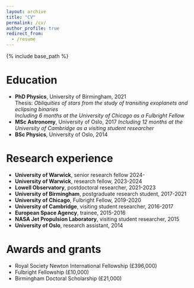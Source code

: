 ```yaml
---
layout: archive
title: "CV"
permalink: /cv/
author_profile: true
redirect_from:
  - /resume
---
```


{% include base_path %}

<!-- A full CV can be found here (insert link later).-->

Education  
======
* **PhD Physics**, University of Birmingham, 2021  
   Thesis: _Obliquities of stars from the study of transiting exoplanets and eclipsing binaries_  
   _Including 6 months at the University of Chicago as a Fulbright Fellow_
* **MSc Astronomy**, University of Oslo, 2017
   _Including 12 months at the University of Cambridge as a visiting student researcher_  
* **BSc Physics**, University of Oslo, 2014

Research experience
======
* **University of Warwick**, senior research fellow 2024-
* **University of Warwick**, research fellow, 2023-2024
* **Lowell Observatory**, postdoctoral researcher, 2021-2023
* **University of Birmingham**, postgraduate research student, 2017-2021
* **University of Chicago**, Fulbright Fellow, 2019-2020
* **University of Cambridge**, visiting student researcher, 2016-2017
* **European Space Agency**, trainee, 2015-2016
* **NASA Jet Propulsion Laboratory**, visiting student researcher, 2015
* **University of Oslo**, research assistant, 2014

Awards and grants
======
* Royal Society Newton International Fellowship (£396,000)
* Fulbright Fellowship  (£10,000)
* Birmingham Doctoral Scholarship (£21,000)
